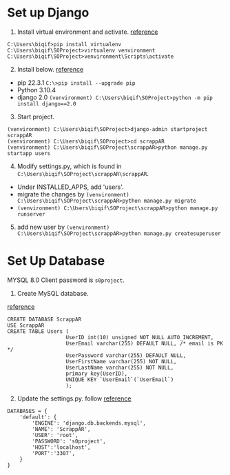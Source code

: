 # Set up Django
1. Install virtual environment and activate.  [reference](https://linuxhint.com/activate-virtualenv-windows/#:~:text=To%20activate%20virtualenv%20on%20Windows%2C%20first%2C%20install%20the%20pip.,%5CScripts%5Cactivate%E2%80%9D%20command.)
``` 
C:\Users\biqif>pip install virtualenv
C:\Users\biqif\SOProject>virtualenv venvironment 
C:\Users\biqif\SOProject>venvironment\Scripts\activate
```


2. Install below. [reference](https://realpython.com/lessons/setting-up-your-django-app/ )
- pip 22.3.1 `C:\>pip install --upgrade pip`
- Python 3.10.4
- django 2.0  `(venvironment) C:\Users\biqif\SOProject>python -m pip install django==2.0`

3. Start project.
```
(venvironment) C:\Users\biqif\SOProject>django-admin startproject scrappAR
(venvironment) C:\Users\biqif\SOProject>cd scrappAR
(venvironment) C:\Users\biqif\SOProject\scrappAR>python manage.py startapp users
```

4. Modify settings.py, which is found in `C:\Users\biqif\SOProject\scrappAR\scrappAR`. 
- Under INSTALLED_APPS, add 'users'.
- migrate the changes by `(venvironment) C:\Users\biqif\SOProject\scrappAR>python manage.py migrate`
- `(venvironment) C:\Users\biqif\SOProject\scrappAR>python manage.py runserver`

5. add new user by `(venvironment) C:\Users\biqif\SOProject\scrappAR>python manage.py createsuperuser`

# Set Up Database
MYSQL 8.0 Client password is `s0project`.
1. Create MySQL database.

[reference](https://www.tutorialspoint.com/how-to-store-usernames-and-passwords-safely-in-mysql-database)
```
CREATE DATABASE ScrappAR
USE ScrappAR
CREATE TABLE Users (
				   UserID int(10) unsigned NOT NULL AUTO_INCREMENT,
				   UserEmail varchar(255) DEFAULT NULL, /* email is PK */
				   UserPassword varchar(255) DEFAULT NULL,
				   UserFirstName varchar(255) NOT NULL,
				   UserLastName varchar(255) NOT NULL,
				   primary key(UserID),
				   UNIQUE KEY `UserEmail`(`UserEmail`)
                   );
```
2. Update the settings.py. follow [reference](https://www.geeksforgeeks.org/how-to-integrate-mysql-database-with-django/)
```
DATABASES = {
    'default': {
        'ENGINE': 'django.db.backends.mysql',
        'NAME': 'ScrappAR',
        'USER': 'root',
        'PASSWORD': 's0project',
        'HOST':'localhost',
        'PORT':'3307',
    }
}
```
